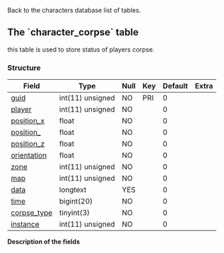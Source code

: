 Back to the characters database list of tables.

The \`character\_corpse\` table
-------------------------------

this table is used to store status of players corpse.

### Structure

| **Field**                          | **Type**         | **Null** | **Key** | **Default** | **Extra** |
|------------------------------------|------------------|----------|---------|-------------|-----------|
| [guid](Corpse#guid)                | int(11) unsigned | NO       | PRI     | 0           |           |
| [player](Corpse#player)            | int(11) unsigned | NO       |         | 0           |           |
| [position\_x](Corpse#position_x)   | float            | NO       |         | 0           |           |
| [position\_](Corpse#position_y)    | float            | NO       |         | 0           |           |
| [position\_z](Corpse#position_z)   | float            | NO       |         | 0           |           |
| [orientation](Corpse#orientation)  | float            | NO       |         | 0           |           |
| [zone](Corpse#zone)                | int(11) unsigned | NO       |         | 0           |           |
| [map](Corpse#map)                  | int(11) unsigned | NO       |         | 0           |           |
| [data](Corpse#data)                | longtext         | YES      |         | 0           |           |
| [time](Corpse#time)                | bigint(20)       | NO       |         | 0           |           |
| [corpse\_type](Corpse#corpse_type) | tinyint(3)       | NO       |         | 0           |           |
| [instance](Corpse#instance)        | int(11) unsigned | NO       |         | 0           |           |

**Description of the fields**
